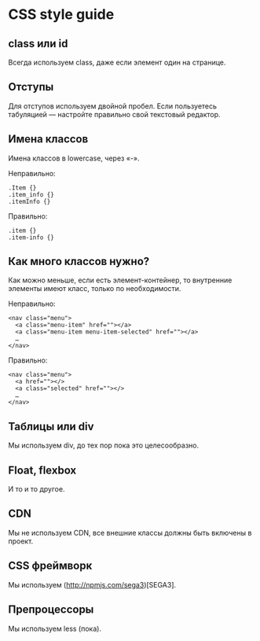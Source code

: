 # CSS style guide

## class или id
Всегда используем class, даже если элемент один на странице.

## Отступы
Для отступов используем двойной пробел. Если пользуетесь табуляцией — настройте правильно свой текстовый редактор.

## Имена классов
Имена классов в lowercase, через «-».

Неправильно:
```
.Item {}
.item_info {}
.itemInfo {}
```

Правильно:
```
.item {}
.item-info {}
```

## Как много классов нужно?
Как можно меньше, если есть элемент-контейнер, то внутренние элементы имеют класс, только по необходимости.

Неправильно:
```
<nav class="menu">
  <a class="menu-item" href=""></a>
  <a class="menu-item menu-item-selected" href=""></a>
  …
</nav>  
```

Правильно:
```
<nav class="menu">
  <a href=""></>
  <a class="selected" href=""></>
  …
</nav>  
```

## Таблицы или div
Мы используем div, до тех пор пока это целесообразно.

## Float, flexbox
И то и то другое.

## CDN
Мы не используем CDN, все внешние классы должны быть включены в проект.

## CSS фреймворк
Мы используем (http://npmjs.com/sega3)[SEGA3].

## Препроцессоры
Мы используем less (пока).







